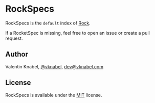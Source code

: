 # RockSpecs

RockSpecs is the `default` index of [Rock](https://github.com/vknabel/Rock).

If a RocketSpec is missing, feel free to open an issue or create a pull request.

## Author

Valentin Knabel, [@vknabel](https://twitter.com/vknabel), dev@vknabel.com

## License

RockSpecs is available under the [MIT](LICENSE) license.
